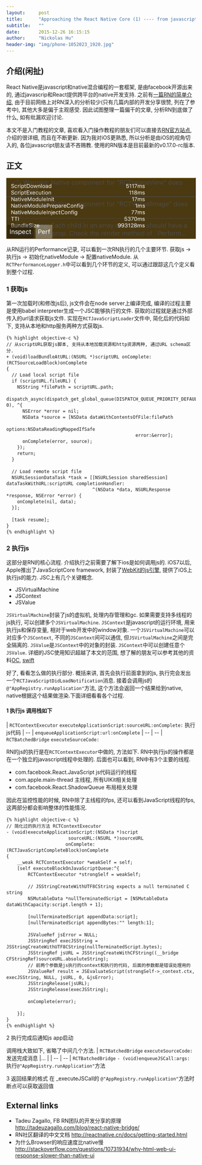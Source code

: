 ```yaml
---
layout:     post
title:      "Approaching the React Native Core (1) ---- from javascript to native view."
subtitle:   ""
date:       2015-12-26 16:15:15
author:     "Nickolas Hu"
header-img: "img/phone-1052023_1920.jpg"
---
```


## 介绍(闲扯)
React Native是javascript和native混合编程的一套框架, 是由facebook开源出来的, 通过javascrip和React提供跨平台的native开发支持. 之前有[一篇RN的简单介绍](http://nickolashu.github.io/2015/10/12/react-native-at-first-sight/), 由于目前网络上对RN深入的分析较少(只有几篇内部的开发分享很赞, 列在了参考中), 其他大多是偏于主观感受. 因此试图整理一篇偏干的文章, 分析RN到底做了什么, 如有纰漏欢迎讨论.

本文不是入门教程的文章, 喜欢看入门操作教程的朋友们可以直接去[RN官方站点](https://facebook.github.io/react-native/docs/getting-started.html), 介绍的很详细, 而且在不断更新. 因为我对iOS更熟悉, 所以分析是由iOS的视角切入的, 各位javascript朋友请不吝赐教. 使用的RN版本是目前最新的v0.17.0-rc版本.

## 正文

![performance log](https://raw.githubusercontent.com/NickolasHu/NickolasHu.github.io/master/img/rn-execution.png "Performance Log")

从RN运行的Performance记录, 可以看到一次RN执行的几个主要环节. 获取js -> 执行js -> 初始化nativeModule -> 配置nativeModule. 从`RCTPerformanceLogger.h`中可以看到几个环节的定义, 可以通过跟踪这几个定义看到整个过程.

### 1 获取js

第一次加载时(和修改js后), js文件会在node server上编译完成, 编译的过程主要是使用babel interpreter生成一个JSC能够执行的文件. 获取的过程就是通过外部传入的url请求获取js文件. 实现在`RCTJavaScriptLoader`文件中, 简化后的代码如下, 支持从本地和http服务两种方式获取js.

    {% highlight objective-c %}
    // 从scriptURL获取js脚本, 支持从本地加载资源和http资源两种, 通过URL schema区分.
    + (void)loadBundleAtURL:(NSURL *)scriptURL onComplete:(RCTSourceLoadBlock)onComplete
    {
      // Load local script file
      if (scriptURL.fileURL) {
        NSString *filePath = scriptURL.path;
        dispatch_async(dispatch_get_global_queue(DISPATCH_QUEUE_PRIORITY_DEFAULT, 0), ^{
          NSError *error = nil;
          NSData *source = [NSData dataWithContentsOfFile:filePath
                                                  options:NSDataReadingMappedIfSafe
                                                    error:&error];
          onComplete(error, source);
        });
        return;
      }

      // Load remote script file
      NSURLSessionDataTask *task = [[NSURLSession sharedSession] dataTaskWithURL:scriptURL completionHandler:
                                    ^(NSData *data, NSURLResponse *response, NSError *error) {
        onComplete(nil, data);
      }];

      [task resume];
    }
    {% endhighlight %}

### 2 执行js

这部分是RN的核心流程. 介绍执行之前需要了解下ios是如何调用js的. iOS7以后, Apple推出了JavaScriptCore framework, 封装了[WebKit的js引擎](http://trac.webkit.org/wiki/JavaScriptCore), 提供了iOS上执行js的能力. JSC上有几个关键概念.

* JSVirtualMachine
* JSContext
* JSValue

`JSVirtualMachine`封装了js的虚拟机, 处理内存管理和gc. 如果需要支持多线程的js执行, 可以创建多个`JSVirtualMachine`.
`JSContext`是javascript的运行环境, 用来执行js和保存变量, 相对于web开发中的window对象. 一个`JSVirtualMachine`可以对应多个`JSContext`, 不同的`JSContext`间可以通信, 但`JSVirtualMachine`之间是完全隔离的.
`JSValue`是`JSContext`中的对象的封装. `JSContext`中可以创建任意个`JSValue`.
详细的JSC使用知识超越了本文的范围, 想了解的朋友可以参考其他的资料[OC](https://infinum.co/the-capsized-eight/articles/running-javascript-in-an-ios-application-with-javascriptcore), [swift](http://nshipster.com/javascriptcore/)

好了, 看看怎么做的执行部分. 概括来讲, 首先会执行前面拿到的js, 执行完会发出一个`RCTJavaScriptDidLoadNotification`消息. 接着会调用js的`@"AppRegistry.runApplication"`方法, 这个方法会返回一个结果给到native, native根据这个结果做渲染.下面详细看看各个过程.

#### 1 执行js 调用栈如下
| `RCTContextExecutor` `executeApplicationScript:sourceURL:onComplete:` 执行js代码
| -- | `enqueueApplicationScript:url:onComplete`
| -- | -- | `RCTBatchedBridge` `executeSourceCode:`

RN的js的执行是在`RCTContextExecutor`中做的, 方法如下. RN中执行js的操作都是在一个独立的javascript线程中处理的. 后面也可以看到, RN中有3个主要的线程.

* com.facebook.React.JavaScript js代码运行的线程
* com.apple.main-thread 主线程, 所有UIKit相关处理
* com.facebook.React.ShadowQueue 布局相关处理

因此在监控性能的时候, RN中除了主线程的fps, 还可以看到JavaScript线程的fps, 这两部分都会影响整体的性能情况.

    {% highlight objective-c %}
    // 简化过的执行方法 RCTContextExecutor
    - (void)executeApplicationScript:(NSData *)script
                           sourceURL:(NSURL *)sourceURL
                          onComplete:(RCTJavaScriptCompleteBlock)onComplete
    {
        __weak RCTContextExecutor *weakSelf = self;
        [self executeBlockOnJavaScriptQueue:^{
            RCTContextExecutor *strongSelf = weakSelf;

            // JSStringCreateWithUTF8CString expects a null terminated C string
            NSMutableData *nullTerminatedScript = [NSMutableData dataWithCapacity:script.length + 1];

            [nullTerminatedScript appendData:script];
            [nullTerminatedScript appendBytes:"" length:1];

            JSValueRef jsError = NULL;
            JSStringRef execJSString = JSStringCreateWithUTF8CString(nullTerminatedScript.bytes);
            JSStringRef jsURL = JSStringCreateWithCFString((__bridge CFStringRef)sourceURL.absoluteString);
            // 前两个参数是js执行的context和执行的代码, 后面的参数都是错误处理用的
            JSValueRef result = JSEvaluateScript(strongSelf->_context.ctx, execJSString, NULL, jsURL, 0, &jsError);
            JSStringRelease(jsURL);
            JSStringRelease(execJSString);

            onComplete(error);

        }];
    }
    {% endhighlight %}

2 执行完成后通知js app启动

调用栈大致如下, 省略了中间几个方法.
| `RCTBatchedBridge` `executeSourceCode:` 发送完成消息
|... |
| -- | -- | `RCTBatchedBridge` `- (void)enqueueJSCall:args:` 执行`@"AppRegistry.runApplication"`方法

3 返回结果的格式
在 _executeJSCall的 `@"AppRegistry.runApplication"`方法时断点可以获取返回值



## External links
* Tadeu Zagallo, FB RN团队的开发分享的原理 http://tadeuzagallo.com/blog/react-native-bridge/
* RN社区翻译的中文文档 http://reactnative.cn/docs/getting-started.html
* 为什么Browser的响应速度比native慢 http://stackoverflow.com/questions/10731934/why-html-web-ui-response-slower-than-native-ui
